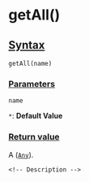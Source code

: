 # getAll()

<!-- Description -->

## [Syntax]()

    getAll(name)

### [Parameters]()

`name`

`*`: **Default Value** 


### [Return value]()

A ([`Any`]()).

<!-- ## [Examples]() -->
<!--  -->
    <!-- Description -->
<!--  -->
<!-- ## [See also]() -->
<!--  -->
<!-- -   [link]() -->
